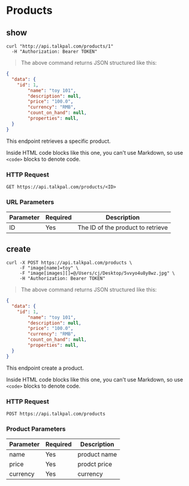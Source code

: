 
# Products

## show

```shell
curl "http://api.talkpal.com/products/1"
  -H "Authorization: Bearer TOKEN"
```

> The above command returns JSON structured like this:

```json
{
  "data": {
    "id": 1,
		"name": "toy 101",
		"description": null,
		"price": "100.0",
		"currency": "RMB",
		"count_on_hand": null,
		"properties": null,
  }
}
```

This endpoint retrieves a specific product.

<aside class="warning">Inside HTML code blocks like this one, you can't use Markdown, so use <code>&lt;code&gt;</code> blocks to denote code.</aside>

### HTTP Request

`GET https://api.talkpal.com/products/<ID>`

### URL Parameters

Parameter | Required | Description
--------- | --------- | -----------
ID | Yes | The ID of the product to retrieve


## create

```shell
curl -X POST https://api.talkpal.com/products \
     -F "image[name]=toy" \
     -F "image[images][]=@/Users/cj/Desktop/5vvyo4u8y8wz.jpg" \
     -H "Authorization: Bearer TOKEN"
```

> The above command returns JSON structured like this:

```json
{
  "data": {
    "id": 1,
		"name": "toy 101",
		"description": null,
		"price": "100.0",
		"currency": "RMB",
		"count_on_hand": null,
		"properties": null,
  }
}
```

This endpoint create a product.

<aside class="warning">Inside HTML code blocks like this one, you can't use Markdown, so use <code>&lt;code&gt;</code> blocks to denote code.</aside>

### HTTP Request

`POST https://api.talkpal.com/products`

### Product Parameters

Parameter | Required | Description
--------- | --------- | -----------
name | Yes | product name
price | Yes | prodct price
currency | Yes | currency


